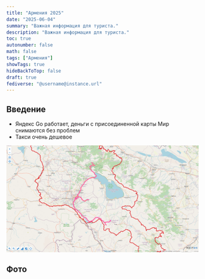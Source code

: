 ```yaml
---
title: "Армения 2025"
date: "2025-06-04"
summary: "Важная информация для туриста."
description: "Важная информация для туриста."
toc: true
autonumber: false
math: false
tags: ["Армения"]
showTags: true
hideBackToTop: false
draft: true
fediverse: "@username@instance.url"
---
```


## Введение

* Яндекс Go работает, деньги с присоединенной карты Мир снимаются без проблем
* Такси очень дешевое

![armenia-track-202505.png](armenia-track-202505.png "Трек поездки")

## Фото